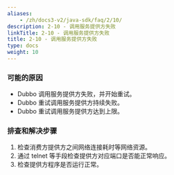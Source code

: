 ```yaml
---
aliases:
    - /zh/docs3-v2/java-sdk/faq/2/10/
description: 2-10 - 调用服务提供方失败
linkTitle: 2-10 - 调用服务提供方失败
title: 2-10 - 调用服务提供方失败
type: docs
weight: 10
---
```




### 可能的原因

* Dubbo 调用服务提供方失败，并开始重试。
* Dubbo 重试调用服务提供方持续失败。
* Dubbo 重试调用服务提供方达到上限。

### 排查和解决步骤
1. 检查消费方提供方之间网络连接耗时等网络资源。
2. 通过 telnet 等手段检查提供方对应端口是否能正常响应。
3. 检查提供方程序是否运行正常。